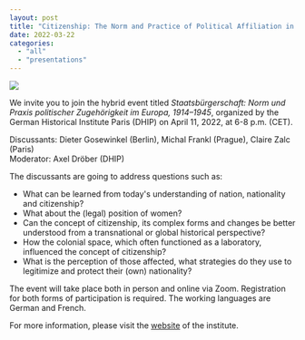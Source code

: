 ```yaml
---
layout: post
title: "Citizenship: The Norm and Practice of Political Affiliation in Europe, 1914–1945"
date: 2022-03-22
categories: 
  - "all"
  - "presentations"
---
```


[![](../../../../assets/images/DHIP.png)](https://www.dhi-paris.fr/de/veranstaltungsdetails/seminare/SeminarTime/detail/staatsbuergerschaft-norm-und-praxis-politischer-zugehoerigkeit-im-europa-der-zwischenkriegszeit3748.html)

We invite you to join the hybrid event titled _Staatsbürgerschaft: Norm und Praxis politischer Zugehörigkeit im Europa, 1914–1945_, organized by the German Historical Institute Paris (DHIP) on April 11, 2022, at 6-8 p.m. (CET).

Discussants: Dieter Gosewinkel (Berlin), Michal Frankl (Prague), Claire Zalc (Paris)  
Moderator: Axel Dröber (DHIP)

The discussants are going to address questions such as:

- What can be learned from today's understanding of nation, nationality and citizenship?
- What about the (legal) position of women?
- Can the concept of citizenship, its complex forms and changes be better understood from a transnational or global historical perspective?
- How the colonial space, which often functioned as a laboratory, influenced the concept of citizenship?
- What is the perception of those affected, what strategies do they use to legitimize and protect their (own) nationality?

The event will take place both in person and online via Zoom. Registration for both forms of participation is required. The working languages are German and French.

For more information, please visit the [website](https://www.dhi-paris.fr/de/veranstaltungsdetails/seminare/SeminarTime/detail/staatsbuergerschaft-norm-und-praxis-politischer-zugehoerigkeit-im-europa-der-zwischenkriegszeit3748.html) of the institute.
